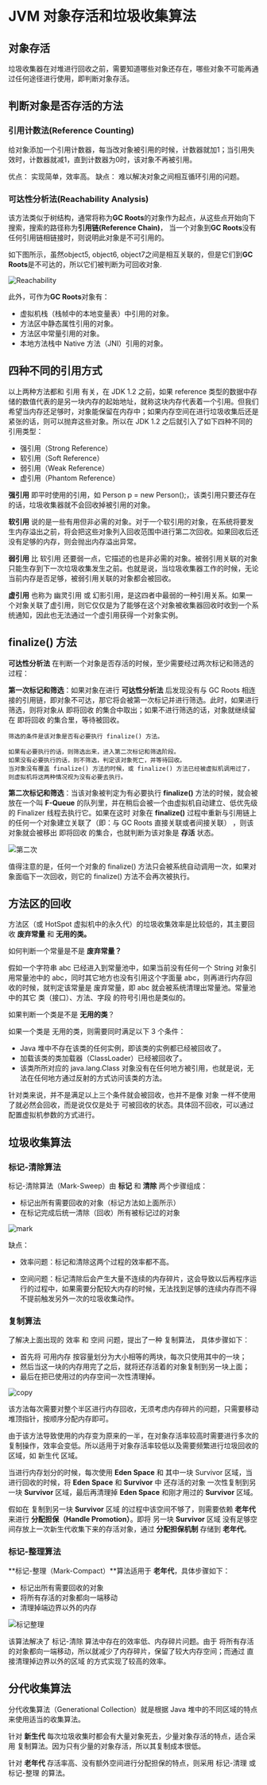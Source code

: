 # JVM 对象存活和垃圾收集算法

## 对象存活

垃圾收集器在对堆进行回收之前，需要知道哪些对象还存在，哪些对象不可能再通过任何途径进行使用，即判断对象存活。

## 判断对象是否存活的方法

### 引用计数法(Reference Counting)

给对象添加一个引用计数器，每当改对象被引用的时候，计数器就加1；当引用失效时，计数器就减1，直到计数器为0时，该对象不再被引用。

优点： 实现简单，效率高。
缺点： 难以解决对象之间相互循环引用的问题。

### 可达性分析法(Reachability Analysis)

该方法类似于树结构，通常将称为**GC Roots**的对象作为起点，从这些点开始向下搜索，搜索的路径称为**引用链(Reference Chain)**， 当一个对象到**GC Roots**没有任何引用链相链接时，则说明此对象是不可引用的。

如下图所示，虽然object5, object6, object7之间是相互关联的，但是它们到**GC Roots**是不可达的，所以它们被判断为可回收对象.

![Reachability](https://i.loli.net/2019/11/20/pTvFnuc5eDoUHJO.png)

此外，可作为**GC Roots**对象有：
* 虚拟机栈（栈帧中的本地变量表）中引用的对象。
* 方法区中静态属性引用的对象。
* 方法区中常量引用的对象。
* 本地方法栈中 Native 方法（JNI）引用的对象。


## 四种不同的引用方式

以上两种方法都和 引用 有关，在 JDK 1.2 之前，如果 reference 类型的数据中存储的数值代表的是另一块内存的起始地址，就称这块内存代表着一个引用。但我们希望当内存还足够时，对象能保留在内存中；如果内存空间在进行垃圾收集后还是紧张的话，则可以抛弃这些对象。所以在 JDK 1.2 之后就引入了如下四种不同的引用类型：

* 强引用（Strong Reference）
* 软引用（Soft Reference）
* 弱引用（Weak Reference）
* 虚引用（Phantom Reference）

**强引用** 即平时使用的引用，如 Person p = new Person();，该类引用只要还存在的话，垃圾收集器就不会回收掉被引用的对象。

**软引用** 说的是一些有用但非必需的对象。对于一个软引用的对象，在系统将要发生内存溢出之前，将会把这些对象列入回收范围中进行第二次回收。如果回收后还没有足够的内存，则会抛出内存溢出异常。

**弱引用** 比 软引用 还要弱一点，它描述的也是非必需的对象。被弱引用关联的对象只能生存到下一次垃圾收集发生之前。也就是说，当垃圾收集器工作的时候，无论当前内存是否足够，被弱引用关联的对象都会被回收。

**虚引用** 也称为 幽灵引用 或 幻影引用，是这四者中最弱的一种引用关系。如果一个对象关联了虚引用，则它仅仅是为了能够在这个对象被收集器回收时收到一个系统通知，因此也无法通过一个虚引用获得一个对象实例。


## finalize() 方法

**可达性分析法** 在判断一个对象是否存活的时候，至少需要经过两次标记和筛选的过程：

**第一次标记和筛选**：如果对象在进行 **可达性分析法** 后发现没有与 GC Roots 相连接的引用链，即对象不可达，那它将会被第一次标记并进行筛选。此时，如果进行筛选，则将对象从 即将回收 的集合中取出；如果不进行筛选的话，对象就继续留在 即将回收 的集合里，等待被回收。

```
筛选的条件是该对象是否有必要执行 finalize() 方法。

如果有必要执行的话，则筛选出来，进入第二次标记和筛选阶段。
如果没有必要执行的话，则不筛选，判定该对象死亡，并等待回收。
当对象没有覆盖 finalize() 方法的时候，或 finalize() 方法已经被虚拟机调用过了，则虚拟机将这两种情况视为没有必要去执行。

```

**第二次标记和筛选**：当该对象被判定为有必要执行 **finalize()** 方法的时候，就会被放在一个叫 **F-Queue** 的队列里，并在稍后会被一个由虚拟机自动建立、低优先级的 Finalizer 线程去执行它。如果在这时 对象在 **finalize()** 过程中重新与引用链上的任何一个对象建立关联了（即：与 GC Roots 直接关联或者间接关联） ，则该对象就会被移出 即将回收 的集合，也就判断为该对象是 **存活** 状态。

![第二次](https://i.loli.net/2019/11/21/KZxX2GvPn3i6DsT.png)

值得注意的是，任何一个对象的 finalize() 方法只会被系统自动调用一次，如果对象面临下一次回收，则它的 finalize() 方法不会再次被执行。

## 方法区的回收

方法区（或 HotSpot 虚拟机中的永久代）的垃圾收集效率是比较低的，其主要回收 **废弃常量** 和 **无用的类。**

如何判断一个常量是不是 **废弃常量？**

假如一个字符串 abc 已经进入到常量池中，如果当前没有任何一个 String 对象引用常量池中的 abc，同时其它地方也没有引用这个字面量 abc，则再进行内存回收的时候，就判定该常量是 废弃常量，即 abc 就会被系统清理出常量池。常量池中的其它 类（接口）、方法、字段 的符号引用也是类似的。

如果判断一个类是不是 **无用的类**？

如果一个类是 无用的类，则需要同时满足以下 3 个条件：

* Java 堆中不存在该类的任何实例，即该类的实例都已经被回收了。
* 加载该类的类加载器（ClassLoader）已经被回收了。
* 该类所所对应的 java.lang.Class 对象没有在任何地方被引用，也就是说，无法在任何地方通过反射的方式访问该类的方法。

针对类来说，并不是满足以上三个条件就会被回收，也并不是像 对象 一样不使用了就必然会回收，而是说仅仅是处于 可被回收的状态。具体回不回收，可以通过配置虚拟机参数的方式进行。

## 垃圾收集算法

### 标记-清除算法

标记-清除算法（Mark-Sweep）由 **标记** 和 **清除** 两个步骤组成：

* 标记出所有需要回收的对象（标记方法如上面所示）
* 在标记完成后统一清除（回收）所有被标记过的对象

![mark](https://i.loli.net/2019/11/21/UcnzF9uhTIPaWJf.png)

缺点：
* 效率问题：标记和清除这两个过程的效率都不高。
  
* 空间问题：标记清除后会产生大量不连续的内存碎片，这会导致以后再程序运行的过程中，如果需要分配较大内存的时候，无法找到足够的连续内存而不得不提前触发另外一次的垃圾收集动作。


### 复制算法

了解决上面出现的 效率 和 空间 问题，提出了一种 复制算法， 具体步骤如下：

* 首先将 可用内存 按容量划分为大小相等的两块，每次只使用其中的一块；
* 然后当这一块的内存用完了之后，就将还存活着的对象复制到另一块上面；
* 最后在把已使用过的内存空间一次性清理掉。

![copy](https://i.loli.net/2019/11/21/LOvt5boEInjeFAX.png)

该方法每次需要对整个半区进行内存回收，无须考虑内存碎片的问题，只需要移动堆顶指针，按顺序分配内存即可。

由于该方法导致使用的内存变为原来的一半，在对象存活率较高时需要进行多次的复制操作，效率会变低。所以适用于对象存活率较低以及需要频繁进行垃圾回收的区域，如 新生代 区域。

当进行内存划分的时候，每次使用 **Eden Space** 和 其中一块 Survivor 区域，当进行回收的时候，将 **Eden Space** 和 **Survivor** 中 还存活的对象 一次性复制到另一块 **Survivor** 区域，最后再清理掉 **Eden Space** 和刚才用过的 **Survivor** 区域。

假如在 复制到另一块 **Survivor** 区域 的过程中该空间不够了，则需要依赖 **老年代** 来进行 **分配担保（Handle Promotion）**。即将 另一块 **Survivor** 区域 没有足够空间存放上一次新生代收集下来的存活对象，通过 **分配担保机制** 存储到 **老年代**。

### 标记-整理算法

**标记-整理（Mark-Compact）**算法适用于 **老年代**，具体步骤如下：

* 标记出所有需要回收的对象
* 将所有存活的对象都向一端移动
* 清理掉端边界以外的内存

![标记整理](https://i.loli.net/2019/11/21/lUdE43bZn5V6cmy.png)

该算法解决了 标记-清除 算法中存在的效率低、内存碎片问题。由于 将所有存活的对象都向一端移动，所以就减少了内存碎片，保留了较大内存空间；而通过 直接清理掉边界以外的区域 的方式实现了较高的效率。

## 分代收集算法
分代收集算法（Generational Collection）就是根据 Java 堆中的不同区域的特点来使用适当的收集算法。

针对 **新生代** 每次垃圾收集时都会有大量对象死去，少量对象存活的特点，适合采用 复制算法。因为只有少量的对象存活，所以其复制成本很低。

针对 **老年代** 存活率高、没有额外空间进行分配担保的特点，则采用 标记-清理 或 标记-整理 的算法。


